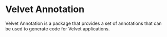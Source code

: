 # Velvet Annotation

Velvet Annotation is a package that provides a set of annotations that can be used to generate code for Velvet applications.
